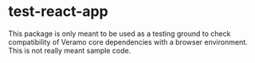 # test-react-app

This package is only meant to be used as a testing ground to check compatibility of Veramo core dependencies with a
browser environment. This is not really meant sample code.